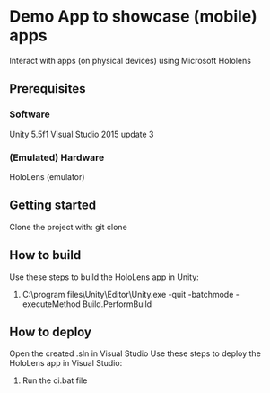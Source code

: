 # Demo App to showcase (mobile) apps
Interact with apps (on physical devices) using Microsoft Hololens

## Prerequisites
### Software
Unity 5.5f1
Visual Studio 2015 update 3

### (Emulated) Hardware
HoloLens (emulator)

## Getting started
Clone the project with: git clone 


## How to build
Use these steps to build the HoloLens app in Unity:
1. C:\program files\Unity\Editor\Unity.exe -quit -batchmode -executeMethod Build.PerformBuild



## How to deploy
Open the created .sln in Visual Studio
Use these steps to deploy the HoloLens app in Visual Studio:
1. Run the ci.bat file

